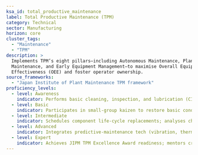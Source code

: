 ```yaml
---
ksa_id: total_productive_maintenance
label: Total Productive Maintenance (TPM)
category: Technical
sector: Manufacturing
horizon: core
cluster_tags:
  - "Maintenance"
  - "TPM"
description: >
  Implements TPM’s eight pillars—including Autonomous Maintenance, Planned
  Maintenance, and Early Equipment Management—to maximise Overall Equipment
  Effectiveness (OEE) and foster operator ownership.
source_frameworks:
  - "Japan Institute of Plant Maintenance TPM framework"
proficiency_levels:
  - level: Awareness
    indicator: Performs basic cleaning, inspection, and lubrication (CIL) tasks; posts OEE metrics on boards.
  - level: Basic
    indicator: Participates in small-group kaizen to restore basic conditions; tags abnormalities.
  - level: Intermediate
    indicator: Schedules component life-cycle replacements; analyses chronic losses using Pareto.
  - level: Advanced
    indicator: Integrates predictive-maintenance tech (vibration, thermal) with TPM Pillar KPIs; leads Early Equipment Management reviews.
  - level: Expert
    indicator: Achieves JIPM TPM Excellence Award readiness; mentors cross-functional pillar leaders; links TPM gains to Lean and Six Sigma roadmaps.
---
```

